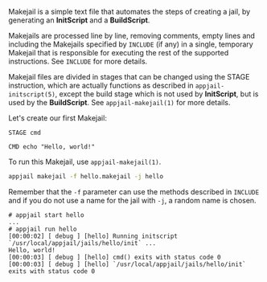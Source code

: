 Makejail is a simple text file that automates the steps of creating a jail, by generating an **InitScript** and a **BuildScript**.

Makejails are processed line by line, removing comments, empty lines and including the Makejails specified by `INCLUDE` (if any) in a single, temporary Makejail that is responsible for executing the rest of the supported instructions. See `INCLUDE` for more details.

Makejail files are divided in stages that can be changed using the STAGE instruction, which are actually functions as described in `appjail-initscript(5)`, except the build stage which is not used by **InitScript**, but is used by the **BuildScript**. See `appjail-makejail(1)` for more details.

Let's create our first Makejail:

```
STAGE cmd

CMD echo "Hello, world!"
```

To run this Makejail, use `appjail-makejail(1)`.

```sh
appjail makejail -f hello.makejail -j hello
```

Remember that the `-f` parameter can use the methods described in `INCLUDE` and if you do not use a name for the jail with `-j`, a random name is chosen.

```console
# appjail start hello
...
# appjail run hello
[00:00:02] [ debug ] [hello] Running initscript `/usr/local/appjail/jails/hello/init` ...
Hello, world!
[00:00:03] [ debug ] [hello] cmd() exits with status code 0
[00:00:03] [ debug ] [hello] `/usr/local/appjail/jails/hello/init` exits with status code 0
```
